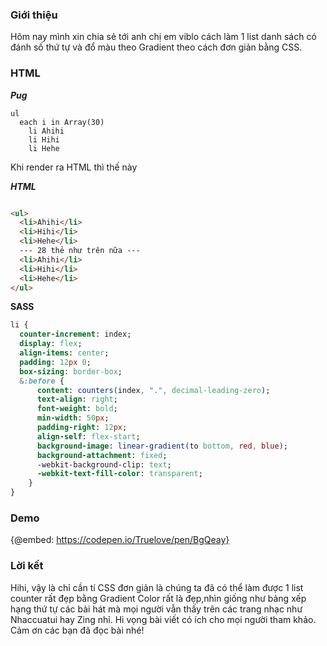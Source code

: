 ### Giới thiệu
Hôm nay mình xin chia sẻ tới anh chị em viblo cách làm 1 list danh sách có đánh số thứ tự và đổ màu theo Gradient theo cách đơn giản bằng CSS.

### HTML

***Pug***
```Pug
ul
  each i in Array(30)
    li Ahihi
    li Hihi
    li Hehe
```
Khi render ra HTML thì thế này<br>

***HTML***
```html

<ul>
  <li>Ahihi</li>
  <li>Hihi</li>
  <li>Hehe</li>
  --- 28 thẻ như trên nữa ---
  <li>Ahihi</li>
  <li>Hihi</li>
  <li>Hehe</li>
</ul>
````

**SASS**
```SASS
li {
  counter-increment: index;
  display: flex;
  align-items: center;
  padding: 12px 0;
  box-sizing: border-box;
  &:before {
      content: counters(index, ".", decimal-leading-zero);
      text-align: right;
      font-weight: bold;
      min-width: 50px;
      padding-right: 12px;
      align-self: flex-start;
      background-image: linear-gradient(to bottom, red, blue);
      background-attachment: fixed;
      -webkit-background-clip: text;
      -webkit-text-fill-color: transparent;
    }
}

```

### Demo
{@embed: https://codepen.io/Truelove/pen/BgQeay}

### Lời kết
Hihi, vậy là chỉ cần tí CSS đơn giản là chúng ta đã có thể làm được 1 list counter rất đẹp bằng Gradient Color rất là đẹp,nhìn giống như bảng xếp hạng thứ tự các bài hát mà mọi người vẫn thấy trên các trang nhạc như Nhaccuatui hay Zing nhỉ.
Hi vọng bài viết có ích cho mọi người tham khảo.
Cảm ơn các bạn đã đọc bài nhé!